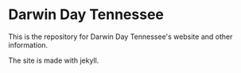 # Darwin Day Tennessee

This is the repository for Darwin Day Tennessee's website and other information. 

The site is made with jekyll.
